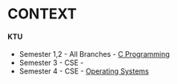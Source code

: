 # CONTEXT

#### KTU
+ Semester 1,2 - All Branches - [C Programming](./WikiSyllabus/C-Programming/SUMMARY.md)
+ Semester 3 - CSE -
+ Semester 4 - CSE - [Operating Systems](./Operating-systems/SUMMARY.md)
